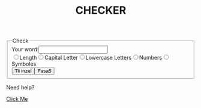 <!DOCTYPE html>
<html lang="en">
<head>
    <meta charset="UTF-8">
    <meta name="viewport" content="width=device-width, initial-scale=1.0">
    <title>Document</title>
    <link rel="stylesheet" href="FirstWeb.css">
    <script src="FirstWeb.js"></script>
</head>
<body>
    <header>
        <h1>CHECKER</h1>
    </header>
    <main>
        <form>
            <fieldset>
                <legend>Check</legend>
                <label >Your word:</label><input type="text" id="word"><br>
                <input type="radio" name="h" id="Long"><label>Length</label><input type="radio" name="h" id="Lma"><label>Capital Letter</label><input type="radio" name="h" id="Lmi"><label>Lowercase Letters</label><input type="radio" name="h" id="Chiff"><label>Numbers</label><input type="radio" name="h" id="Sym"><label>Symboles</label><br>
                <input type="button" value="Tii inzel" onclick="check()"><input type="reset" value="Fasa5" onclick="reset()">
            </fieldset>
        </form>
    </main>
    <footer>
        <p>Need help?</p><a href="https://www.instagram.com/ayhem___prvvv/">Click Me</a>
    </footer>
</body>
</html>
